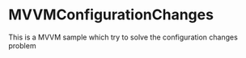 # MVVMConfigurationChanges
This is a MVVM sample which try to solve the configuration changes problem
